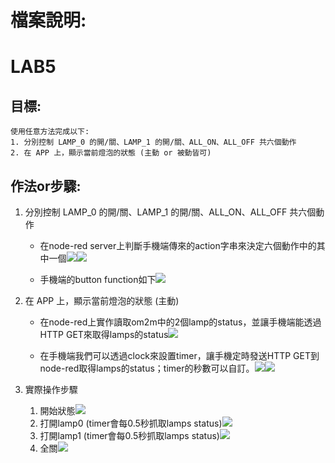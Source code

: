 

# 檔案說明:
    

# LAB5
## 目標:
    使用任意方法完成以下:
    1. 分別控制 LAMP_0 的開/關、LAMP_1 的開/關、ALL_ON、ALL_OFF 共六個動作
    2. 在 APP 上，顯示當前燈泡的狀態 (主動 or 被動皆可)

## 作法or步驟:  
1. 分別控制 LAMP_0 的開/關、LAMP_1 的開/關、ALL_ON、ALL_OFF 共六個動作
    
    * 在node-red server上判斷手機端傳來的action字串來決定六個動作中的其中一個![](https://i.imgur.com/4UA5XEi.png)![](https://i.imgur.com/8bE4igh.png)


    * 手機端的button function如下![](https://i.imgur.com/lXXxViz.png)

2. 在 APP 上，顯示當前燈泡的狀態 (主動)
    * 在node-red上實作讀取om2m中的2個lamp的status，並讓手機端能透過HTTP GET來取得lamps的status![](https://i.imgur.com/A4SRAE0.png)

    * 在手機端我們可以透過clock來設置timer，讓手機定時發送HTTP GET到node-red取得lamps的status；timer的秒數可以自訂。![](https://i.imgur.com/8H1voPs.png)![](https://i.imgur.com/a80S7DS.png)

3. 實際操作步驟
    1. 開始狀態![](https://i.imgur.com/PpAzKMj.png)
    2. 打開lamp0  (timer會每0.5秒抓取lamps status)![](https://i.imgur.com/oOXOH4n.png)
    3. 打開lamp1  (timer會每0.5秒抓取lamps status)![](https://i.imgur.com/2zwhN4L.png)
    4. 全關![](https://i.imgur.com/OWIEmDw.png)




 
    



